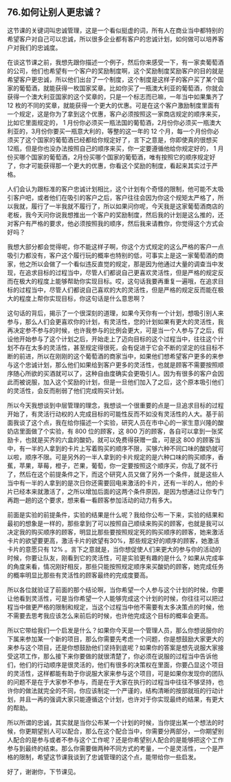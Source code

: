 ## 76.如何让别人更忠诚？
这节课的关键词叫忠诚管理，这是一个看似挺虚的词，所有人在商业当中都特别的希望客户对自己可以忠诚，所以很多企业都有客户的忠诚计划，如何做可以培养客户对我们的忠诚度。


在谈这节课之前，我想先跟你描述一个例子，然后你来感受一下，有一家卖葡萄酒的公司，他们也希望有一个客户的奖励制度啊，这个奖励制度奖励客户的目的就是希望客户更忠诚，所以他们出台了一个制度，这个制度是这样子的客户买了某个国家的葡萄酒，就能获得一枚国家奖章。比如你买了一瓶澳大利亚的葡萄酒，你就会获得一个澳大利亚国家的这个奖章的，只是一个标志而已嘛，一年当中如果集齐了 12 枚的不同的奖章，就能获得一个更大的优惠。可是在这个客户激励制度里面有一个规定，这是你为了拿到这个优惠，客户必须按照这一家商店规定的顺序来买，比如它里面规定的， 1 月份你必须买一瓶法国的葡萄酒，2月份你必须买一瓶澳大利亚的，3月份你要买一瓶意大利的，等整的这一年的 12 个月，每一个月份你必须买了这个国家的葡萄酒已经都给你规定好了，言下之意是，你即使真的很想买12瓶，但是你也没办法按照自己的顺序来买，你一定要遵循他给你规定好的， 1 月份买哪个国家的葡萄酒，2月份买哪个国家的葡萄酒，唯有按照它的顺序规定好了，你才可能获得那一个更大的优惠，你看这个奖励的制度，看起来其实过于严格。


人们会认为跟标准的客户忠诚计划相比，这个计划有个奇怪的限制，他可能不太吸引客户吧，或者他们在吸引的客户之后，客户往往会因为你这个规矩太严格了，所以我就，履行了一半我就不履行了，所以如果问你呢，今天我是这家葡萄酒商店的老板，我今天问你说我想推出一个客户的奖励制度，然后我的计划是这么推的，还对客户有严格的要求，他必须按照我的顺序，然后我来请教你，你觉得这个方式会好吗？


我想大部分都会觉得呢，你不能这样子啊，你这个方式规定的这么严格的客户一点吸引力都没有，客户这个履行玩的概率也特别的低，可事实上是这一家葡萄酒的商家，他之所以会做了一个看似违反直觉的规定，那是因为他通过大量的调查当中发现，在追求目标的过程当中，尽管人们都说自己更喜欢灵活性，但是严格的规定反而在极大的程度上能够帮助你实现目标。哎，这句话我要再重复一遍哦，在追求目标的过程当中，尽管人们都说自己喜欢的大的灵活性，但是严格的规定反而能在极大的程度上帮你实现目标，你这句话是什么意思啊？


这句话的背后，揭示了一个很深刻的道理，如果今天你有一个计划，想吸引别人来参与，那么人们会更喜欢你的计划，有灵活性，您的计划如果有更大的灵活性，我再决定参不参与的时候，也许我参与的比例会更大，可是当一个人参与了之后，假设他开始参与了这个计划之后，开始走上了迈向目标的这个过程当中，往往这个计划不存在太多的灵活性，甚至规定得很死，会有促进于它会不断的坚定的往目标不断的前进，所以在刚刚的这个葡萄酒的商家当中，如果他们想希望客户更多的来参与这个忠诚计划，那么他们如果给到客户更多的灵活性，也就是顾客不需要按照顺序随心所欲的买酒就可以了，这种自由度确实会更吸引人。因为有很多的客户会因此而被说服，加入这个奖励的计划，但是一旦他们加入了之后，这个原本吸引他们的灵活性，会反而削弱了他们完成购买计划。


所以今天我想谈到中层管理的理念，我想谈一个很重要的点是一旦追求目标的过程开始了，有灵活行动权的人完成目标的可能性反而不如没有灵活性的人大。基于前面我谈了这个点，我在给你描述一个实验，研究人员在市中心的一家生意兴隆的酸奶店里面做了个实验，有 800 位的顾客，这 800 万的顾客，各自可以拿到一张奖励卡，也就是买齐的六盒的酸奶，就可以免费得获赠一盒，可是这 800 的顾客当中，有一半的人拿到的卡片上写着购买的顺序不限，买够六种不同口味的酸奶就可以啦，顺序不限。可是另外的一半人拿到的卡片规定的是六种口味的购买顺序，香蕉，苹果，草莓，橙子，芒果，葡萄，你一定要按照这个顺序买，你乱了就不行了，然后在这个前提条件之下，而这个研究人员又做了另外一个条件，就是这些人当中有一半的人拿到的是次日你还需要回电来激活的卡片，还有一半的人，他的卡片已经本来就激活了，之所以增加后面的这两个条件原因，是因为想通过让你专门再跑一趟的这个要求，想来看一看顾客参加活动的动力有多大。


前面是实验的前提条件，实验的结果是什么呢？我给你公布一下来，实验的结果和最初的想象是一样的，那些拿到了可以按照自己顺续来购买的顾客，也就是我可以决定我的购买顺序的顾客，明显比那些要按照规定死的购买顺序的顾客，她来激活卡片的欲望要更高，激活卡片的欲望有30%，那些规定好的顺序的顾客，她激活卡片的意愿只有 12% 。言下之意就是，当你想促使人们来更大的参与你的活动的时候，你要让队友，刚看到它的灵活性，可是实验更有趣的是什么？如果从完成率的角度来看，情况刚好相反，那些只能按照规定顺序来买酸奶的顾客，她完成任务的概率明显比那些有灵活性的顾客最终的完成度要高。


所以各位就验证了前面的那个结论啊，当你希望一个人参与这个计划的时候，你要让他看到灵活性，可是当你希望一个人能够完成这个计划的时候，你往往可以把过程当中做更严格的限制和规定，当这个过程当中他不需要有太多决策点的时候，他不需要去思考我应该怎么来前后的时候，也许他完成这个目标的概率会更高。


所以它带给我们一个启发是什么？如果你今天是一个管理人员，那么你想说服你的下属来参加某一个新的项目，那么你需要先考虑一个问题，你是想鼓励大家更大的来参与这个项目，还是你想鼓励他们坚持到底呢？如果你的答案是想先说服大家接受这项工作，那么接下来你要做的就很清楚了，你必须在说服的过程当中告诉他们，他们的行动顺序是很灵活的，他们有很多的决策权在里面，你要凸显这个项目的灵活性，这样都能有助于你说服大家来参与这个项目，可是如果你发现你的团队的问题不是在于大家参不参与，而是在于大家在执行的过程当中往往不够坚持，也许你的做法就完全的不同，你应该制定一个严谨的，结构清晰的按部就班的行动计划，并且一再的强调大家只能遵循这个计划，也许对于你实现最终的结果，有更大的帮助。


所以所谓的忠诚，其实就是当你公布某一个计划的时候，当你提出某一个想法的时候，你更期望别人可以配合，那么在这个配合当中，你需要分两部分，一你期望别人配合的是参与或者不参与这个工作呢？还是你希望别人配合的是能够把这个工作参与到最终的结束。那么你需要做两种不同方式的考量，一个是灵活性，一个是严格的限制，希望这节课我谈到了忠诚管理的这个点，能带给你一些启发。


好了，谢谢你，下节课见。


